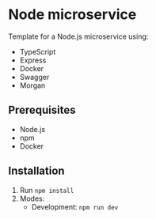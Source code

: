 # Node microservice

Template for a Node.js microservice using:
- TypeScript
- Express
- Docker
- Swagger
- Morgan

## Prerequisites
- Node.js
- npm
- Docker

## Installation
1. Run `npm install`
2. Modes:
    - Development: `npm run dev`